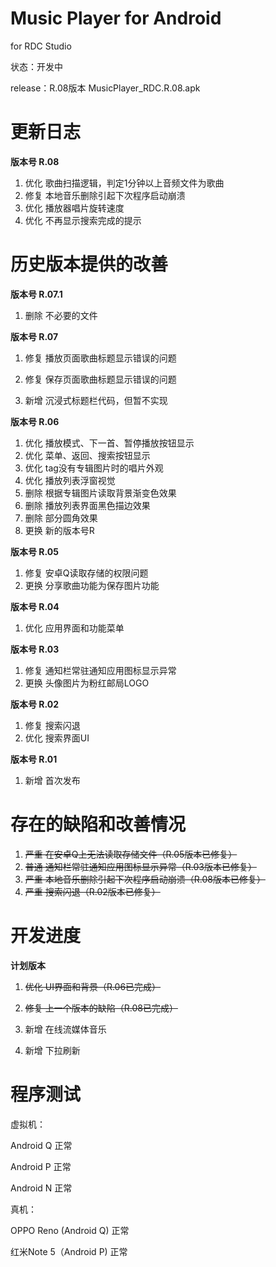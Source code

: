 # Music Player for Android

for RDC Studio

状态：开发中

release：R.08版本  MusicPlayer_RDC.R.08.apk

# 更新日志

**版本号 R.08**

1. 优化 歌曲扫描逻辑，判定1分钟以上音频文件为歌曲
2. 修复 本地音乐删除引起下次程序启动崩溃
3. 优化 播放器唱片旋转速度
4. 优化 不再显示搜索完成的提示



# 历史版本提供的改善

**版本号 R.07.1**

1. 删除 不必要的文件

**版本号 R.07**

1. 修复 播放页面歌曲标题显示错误的问题

2. 修复 保存页面歌曲标题显示错误的问题

3. 新增 沉浸式标题栏代码，但暂不实现

**版本号 R.06**

1. 优化 播放模式、下一首、暂停播放按钮显示
2. 优化 菜单、返回、搜索按钮显示
3. 优化 tag没有专辑图片时的唱片外观
4. 优化 播放列表浮窗视觉
5. 删除 根据专辑图片读取背景渐变色效果
6. 删除 播放列表界面黑色描边效果
7. 删除 部分圆角效果
8. 更换 新的版本号R

**版本号 R.05**

1. 修复 安卓Q读取存储的权限问题
2. 更换 分享歌曲功能为保存图片功能

**版本号 R.04**

1. 优化 应用界面和功能菜单

**版本号 R.03**

1. 修复 通知栏常驻通知应用图标显示异常
2. 更换 头像图片为粉红邮局LOGO

**版本号 R.02**

1. 修复 搜索闪退
2. 优化 搜索界面UI

**版本号 R.01**

1. 新增 首次发布



# 存在的缺陷和改善情况

1. ~~严重 在安卓Q上无法读取存储文件（R.05版本已修复）~~
2. ~~普通 通知栏常驻通知应用图标显示异常（R.03版本已修复）~~
3. ~~严重 本地音乐删除引起下次程序启动崩溃（R.08版本已修复）~~
4. ~~严重 搜索闪退（R.02版本已修复）~~



# 开发进度

**计划版本**

1. ~~优化 UI界面和背景（R.06已完成）~~

2. ~~修复 上一个版本的缺陷（R.08已完成）~~

3. 新增 在线流媒体音乐

4. 新增 下拉刷新

   

# 程序测试

虚拟机：

Android Q 正常

Android P 正常

Android N 正常

真机：

OPPO Reno (Android Q)  正常

红米Note 5（Android P) 正常

